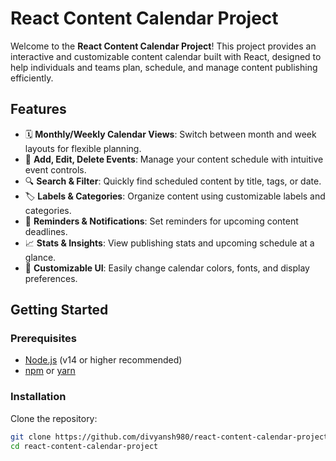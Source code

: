 # React Content Calendar Project

Welcome to the **React Content Calendar Project**! This project provides an interactive and customizable content calendar built with React, designed to help individuals and teams plan, schedule, and manage content publishing efficiently.

## Features

- 🗓️ **Monthly/Weekly Calendar Views**: Switch between month and week layouts for flexible planning.
- 📅 **Add, Edit, Delete Events**: Manage your content schedule with intuitive event controls.
- 🔍 **Search & Filter**: Quickly find scheduled content by title, tags, or date.
- 🏷️ **Labels & Categories**: Organize content using customizable labels and categories.
- 🔔 **Reminders & Notifications**: Set reminders for upcoming content deadlines.
- 📈 **Stats & Insights**: View publishing stats and upcoming schedule at a glance.
- 🎨 **Customizable UI**: Easily change calendar colors, fonts, and display preferences.

## Getting Started

### Prerequisites

- [Node.js](https://nodejs.org/) (v14 or higher recommended)
- [npm](https://www.npmjs.com/) or [yarn](https://yarnpkg.com/)

### Installation

Clone the repository:

```bash
git clone https://github.com/divyansh980/react-content-calendar-project.git
cd react-content-calendar-project
